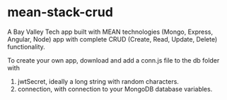 # mean-stack-crud

A Bay Valley Tech app built with MEAN technologies (Mongo, Express, Angular, Node) app with complete CRUD (Create, Read, Update, Delete) functionality.

To create your own app, download and add a conn.js file to the db folder with 
  1. jwtSecret, ideally a long string with random characters.
  2. connection, with connection to your MongoDB database variables.
